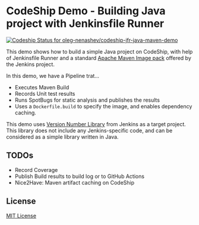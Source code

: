 CodeShip Demo - Building Java project with Jenkinsfile Runner
====

[![Codeship Status for oleg-nenashev/codeship-jfr-java-maven-demo](https://app.codeship.com/projects/43076db0-e6aa-0138-3875-02cb45f653fc/status?branch=master)](https://app.codeship.com/projects/411867)

This demo shows how to build a simple Java project on CodeShip,
with help of Jenkinsfile Runner and a standard [Apache Maven Image pack](https://github.com/oleg-nenashev/jenkinsfile-runner-image-packs/tree/main/maven) offered by the Jenkins project.

In this demo, we have a Pipeline trat...

* Executes Maven Build
* Records Unit test results
* Runs SpotBugs for static analysis and publishes the results
* Uses a `Dockerfile.build` to specify the image, and enables dependency caching.

This demo uses [Version Number Library](https://github.com/jenkinsci/lib-version-number) from Jenkins as a target project.
This library does not include any Jenkins-specific code, and can be considered as a simple library written in Java.


  
## TODOs

* Record Coverage
* Publish Build results to build log or to GitHub Actions
* Nice2Have: Maven artifact caching on CodeShip

## License

[MIT License](./LICENSE.txt)


